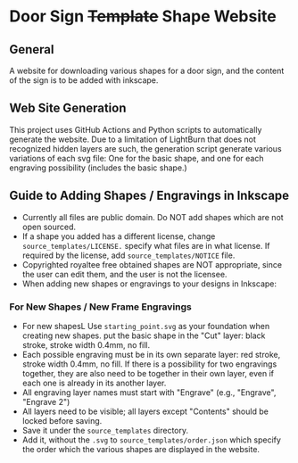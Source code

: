# Door Sign ~~Template~~ Shape Website

## General
A website for downloading various shapes for a door sign, and the content of the sign is to be added with inkscape.

## Web Site Generation

This project uses GitHub Actions and Python scripts to automatically generate the website.
Due to a limitation of LightBurn that does not recognized hidden layers are such, the generation script generate various variations of each svg file: One for the basic shape, and one for each engraving possibility (includes the basic shape.)

## Guide to Adding Shapes / Engravings in Inkscape

- Currently all files are public domain. Do NOT add shapes which are not open sourced.
- If a shape you added has a different license, change `source_templates/LICENSE.` specify what files are in what license. If required by the license, add `source_templates/NOTICE` file.
- Copyrighted royaltee free obtained shapes are NOT appropriate, since the user can edit them, and the user is not the licensee.
- When adding new shapes or engravings to your designs in Inkscape:

### For New Shapes / New Frame Engravings
- For new shapesL Use `starting_point.svg` as your foundation when creating new shapes. put the basic shape in the "Cut" layer: black stroke, stroke width 0.4mm, no fill.
- Each possible engraving must be in its own separate layer: red stroke, stroke width 0.4mm, no fill. If there is a possibility for two engravings together, they are also need to be together in their own layer, even if each one is already in its another layer.
- All engraving layer names must start with "Engrave" (e.g., "Engrave", "Engrave 2")
- All layers need to be visible; all layers except "Contents" should be locked before saving.
- Save it under the `source_templates` directory.
- Add it, without the `.svg` to `source_templates/order.json` which specify the order which the various shapes are displayed in the website.
